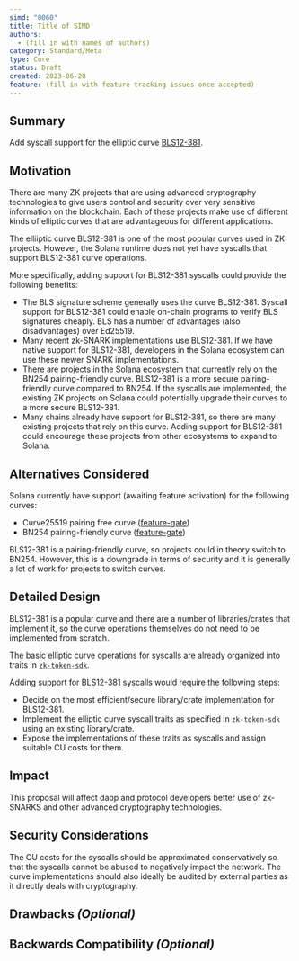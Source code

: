 ```yaml
---
simd: "0060"
title: Title of SIMD
authors:
  - (fill in with names of authors)
category: Standard/Meta
type: Core
status: Draft
created: 2023-06-28
feature: (fill in with feature tracking issues once accepted)
---
```


## Summary

Add syscall support for the elliptic curve
[BLS12-381](https://hackmd.io/@benjaminion/bls12-381).

## Motivation

There are many ZK projects that are using advanced cryptography technologies to
give users control and security over very sensitive information on the
blockchain. Each of these projects make use of different kinds of elliptic
curves that are advantageous for different applications.

The elliiptic curve BLS12-381 is one of the most popular curves used in ZK
projects. However, the Solana runtime does not yet have syscalls that support
BLS12-381 curve operations.

More specifically, adding support for BLS12-381 syscalls could provide the
following benefits:

- The BLS signature scheme generally uses the curve BLS12-381. Syscall support
  for BLS12-381 could enable on-chain programs to verify BLS signatures cheaply.
  BLS has a number of advantages (also disadvantages) over Ed25519.
- Many recent zk-SNARK implementations use BLS12-381. If we have native support
  for BLS12-381, developers in the Solana ecosystem can use these newer SNARK
  implementations.
- There are projects in the Solana ecosystem that currently rely on the BN254
  pairing-friendly curve. BLS12-381 is a more secure pairing-friendly curve
  compared to BN254. If the syscalls are implemented, the existing ZK projects
  on Solana could potentially upgrade their curves to a more secure BLS12-381.
- Many chains already have support for BLS12-381, so there are many existing
  projects that rely on this curve. Adding support for BLS12-381 could encourage
  these projects from other ecosystems to expand to Solana.

## Alternatives Considered

Solana currently have support (awaiting feature activation) for the following
curves:

- Curve25519 pairing free curve ([feature-gate](https://github.com/solana-labs/solana/issues/29612))
- BN254 pairing-friendly curve ([feature-gate](https://github.com/solana-labs/solana/issues/28909))

BLS12-381 is a pairing-friendly curve, so projects could in theory switch to
BN254. However, this is a downgrade in terms of security and it is generally a
lot of work for projects to switch curves.

## Detailed Design

BLS12-381 is a popular curve and there are a number of libraries/crates that
implement it, so the curve operations themselves do not need to be implemented
from scratch.

The basic elliptic curve operations for syscalls are already organized into
traits in
[`zk-token-sdk`](https://github.com/solana-labs/solana/blob/master/zk-token-sdk/src/curve25519/curve_syscall_traits.rs).

Adding support for BLS12-381 syscalls would require the following steps:

- Decide on the most efficient/secure library/crate implementation for
  BLS12-381.
- Implement the elliptic curve syscall traits as specified in `zk-token-sdk`
  using an existing library/crate.
- Expose the implementations of these traits as syscalls and assign suitable
  CU costs for them.

## Impact

This proposal will affect dapp and protocol developers better use of zk-SNARKS
and other advanced cryptography technologies.

## Security Considerations

The CU costs for the syscalls should be approximated conservatively so that the
syscalls cannot be abused to negatively impact the network. The curve
implementations should also ideally be audited by external parties as it
directly deals with cryptography.

## Drawbacks _(Optional)_

## Backwards Compatibility _(Optional)_
